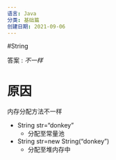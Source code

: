 ```yaml
---
语言: Java
分类: 基础篇
创建日期: 2021-09-06
---
```

#String 

答案 : *不一样*

# 原因
内存分配方法不一样
- String str=“donkey”
	- 分配至常量池
-  String str=new String(“donkey”)
	- 分配至堆内存中
